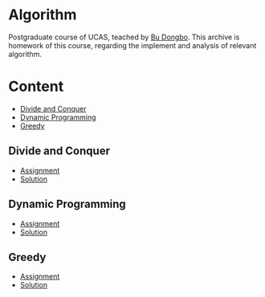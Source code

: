 # Algorithm
Postgraduate course of UCAS, teached by [Bu Dongbo](http://bioinfo.ict.ac.cn/~dbu/). This archive is homework of this course, regarding the implement and analysis of relevant algorithm.

# Content
* [Divide and Conquer](#divide-and-conquer)
* [Dynamic Programming](#dynamic-programming)
* [Greedy](#greedy)

## Divide and Conquer
- [Assignment](https://github.com/lijiansong/Postgraduate-Course/blob/master/Algorithm/Divide%20and%20Conquer/Assignment1_DandC.pdf)
- [Solution](https://github.com/lijiansong/Postgraduate-Course/tree/master/Algorithm/Divide%20and%20Conquer/solution)

## Dynamic Programming
- [Assignment](https://github.com/lijiansong/Postgraduate-Course/blob/master/Algorithm/Dynamic%20Programming/Assignment2.pdf)
- [Solution](https://github.com/lijiansong/Postgraduate-Course/tree/master/Algorithm/Dynamic%20Programming/solution)

## Greedy
- [Assignment](https://github.com/lijiansong/Postgraduate-Course/blob/master/Algorithm/Greedy/Assignment3_Greedy.pdf)
- [Solution]()
